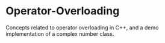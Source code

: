 # Operator-Overloading
Concepts related to operator overloading in C++, and a demo implementation of a complex number class.
